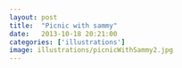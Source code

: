 ```yaml
---
layout: post
title:  "Picnic with sammy"
date:   2013-10-18 20:21:00
categories: ['illustrations']
image: illustrations/picnicWithSammy2.jpg
---
```


